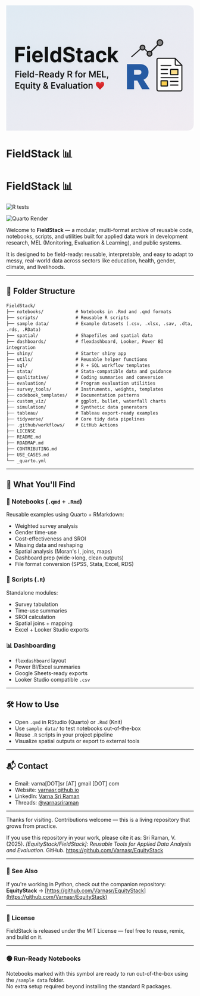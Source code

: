 
![FieldStack Banner](banner/FieldStack-banner.png)

# FieldStack 📊
# FieldStack 📊  
![R tests](https://github.com/Varnasr/FieldStack/actions/workflows/r-tests.yml/badge.svg)

![Quarto Render](https://github.com/Varnasr/FieldStack/actions/workflows/quarto-render.yml/badge.svg)

Welcome to **FieldStack** — a modular, multi-format archive of reusable code, notebooks, scripts, and utilities built for applied data work in development research, MEL (Monitoring, Evaluation & Learning), and public systems.

It is designed to be field-ready: reusable, interpretable, and easy to adapt to messy, real-world data across sectors like education, health, gender, climate, and livelihoods.

---

## 📁 Folder Structure

```
FieldStack/
├── notebooks/            # Notebooks in .Rmd and .qmd formats
├── scripts/              # Reusable R scripts
├── sample data/          # Example datasets (.csv, .xlsx, .sav, .dta, .rds, .RData)
├── spatial/              # Shapefiles and spatial data
├── dashboards/           # flexdashboard, Looker, Power BI integration
├── shiny/                # Starter shiny app
├── utils/                # Reusable helper functions
├── sql/                  # R + SQL workflow templates
├── stata/                # Stata-compatible data and guidance
├── qualitative/          # Coding summaries and conversion
├── evaluation/           # Program evaluation utilities
├── survey_tools/         # Instruments, weights, templates
├── codebook_templates/   # Documentation patterns
├── custom_viz/           # ggplot, bullet, waterfall charts
├── simulation/           # Synthetic data generators
├── tableau/              # Tableau export-ready examples
├── tidyverse/            # Core tidy data pipelines
├── .github/workflows/    # GitHub Actions
├── LICENSE
├── README.md
├── ROADMAP.md
├── CONTRIBUTING.md
├── USE_CASES.md
└── _quarto.yml
```

---

## 🧩 What You'll Find

### 🔁 Notebooks (`.qmd` + `.Rmd`)
Reusable examples using Quarto + RMarkdown:
- Weighted survey analysis
- Gender time-use
- Cost-effectiveness and SROI
- Missing data and reshaping
- Spatial analysis (Moran's I, joins, maps)
- Dashboard prep (wide→long, clean outputs)
- File format conversion (SPSS, Stata, Excel, RDS)

### 🧠 Scripts (`.R`)
Standalone modules:
- Survey tabulation
- Time-use summaries
- SROI calculation
- Spatial joins + mapping
- Excel + Looker Studio exports

### 📊 Dashboarding
- `flexdashboard` layout
- Power BI/Excel summaries
- Google Sheets-ready exports
- Looker Studio compatible `.csv`

---

## 🛠 How to Use

- Open `.qmd` in RStudio (Quarto) or `.Rmd` (Knit)
- Use `sample data/` to test notebooks out-of-the-box
- Reuse `.R` scripts in your project pipeline
- Visualize spatial outputs or export to external tools

---

## 📬 Contact

- Email: varna[DOT]sr [AT] gmail [DOT] com  
- Website: [varnasr.github.io](https://varnasr.github.io)  
- LinkedIn: [Varna Sri Raman](https://www.linkedin.com/in/varna)  
- Threads: [@varnasriraman](https://www.threads.net/@varnasriraman)

---

Thanks for visiting. Contributions welcome — this is a living repository that grows from practice.

If you use this repository in your work, please cite it as:
Sri Raman, V. (2025). *[EquityStack/FieldStack]: Reusable Tools for Applied Data Analysis and Evaluation*. GitHub. https://github.com/Varnasr/EquityStack

---

### 🔗 See Also

If you're working in Python, check out the companion repository:  
**EquityStack** → [https://github.com/Varnasr/EquityStack](https://github.com/Varnasr/EquityStack)

---

### 📜 License

FieldStack is released under the MIT License — feel free to reuse, remix, and build on it.

---

### 🟢 Run-Ready Notebooks

Notebooks marked with this symbol are ready to run out-of-the-box using the `/sample data` folder.  
No extra setup required beyond installing the standard R packages.
